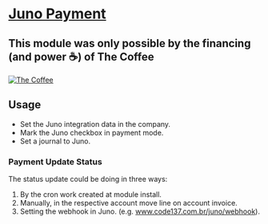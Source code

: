 # [Juno Payment](https://juno.com.br/ "Juno Payment")

## This module was only possible by the financing (and power ☕) of The Coffee

[![The Coffee](https://media-exp1.licdn.com/dms/image/C4E0BAQGAmPqn7rq0xg/company-logo_200_200/0/1578677607618?e=2159024400&v=beta&t=iMgOx5VjQwDLmAEVTa00ypNCBor11DaGsvSt-JBlsGY "The Coffee")](http://www.thecoffee.jp "The Coffee")

## Usage

* Set the Juno integration data in the company.
* Mark the Juno checkbox in payment mode.
* Set a journal to Juno.


### Payment Update Status

The status update could be doing in three ways:

1. By the cron work created at module install.
2. Manually, in the respective account move line on account invoice.
3. Setting the webhook in Juno. (e.g. www.code137.com.br/juno/webhook).
